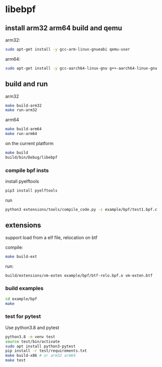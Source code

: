 # libebpf

## install arm32 arm64 build and qemu

arm32:

```bash
sudo apt-get install -y gcc-arm-linux-gnueabi qemu-user
```

arm64:

```bash
sudo apt-get install -y gcc-aarch64-linux-gnu g++-aarch64-linux-gnu
```

## build and run

arm32

```sh
make build-arm32
make run-arm32
```

arm64

```sh
make build-arm64
make run-arm64
```

on the current platform

```sh
make build
build/bin/Debug/libebpf
```

### compile bpf insts  

install pyelftools

```sh
pip3 install pyelftools
```

run

```bash
python3 extensions/tools/compile_code.py -s example/bpf/test1.bpf.c 
```

## extensions

support load from a elf file, relocation on btf

compile:

```sh
make build-ext
```

run:

```sh
build/extensions/vm-exten example/bpf/btf-relo.bpf.o vm-exten.btf
```

### build examples

```sh
cd example/bpf
make
```

### test for pytest

Use python3.8 and pytest

```sh
python3.8 -m venv test
source test/bin/activate
sudo apt install python3-pytest
pip install -r test/requirements.txt
make build-x86 # or arm32 arm64
make test
```
